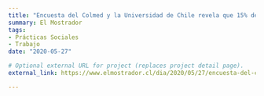 ```yaml
---
title: "Encuesta del Colmed y la Universidad de Chile revela que 15% de contagiados con covid-19 salen a trabajar"
summary: El Mostrador
tags:
- Prácticas Sociales
- Trabajo
date: "2020-05-27"

# Optional external URL for project (replaces project detail page).
external_link: https://www.elmostrador.cl/dia/2020/05/27/encuesta-del-colmed-y-la-universidad-de-chile-revela-que-15-de-contagiados-con-covid-19-salen-a-trabajar/

---
```

